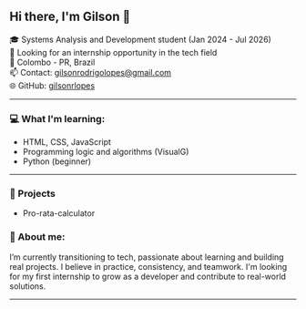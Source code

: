 ## Hi there, I'm Gilson 👋

🎓 Systems Analysis and Development student (Jan 2024 - Jul 2026)  
🚀 Looking for an internship opportunity in the tech field  
📍 Colombo - PR, Brazil  
📫 Contact: gilsonrodrigolopes@gmail.com  
🌐 GitHub: [gilsonrlopes](https://github.com/gilsonrlopes)
   

---

### 💻 What I'm learning:
- HTML, CSS, JavaScript
- Programming logic and algorithms (VisualG)
- Python (beginner)

---

### 🔧 Projects 
- Pro-rata-calculator

### 🙋 About me:
I’m currently transitioning to tech, passionate about learning and building real projects. I believe in practice, consistency, and teamwork. I'm looking for my first internship to grow as a developer and contribute to real-world solutions.

---

